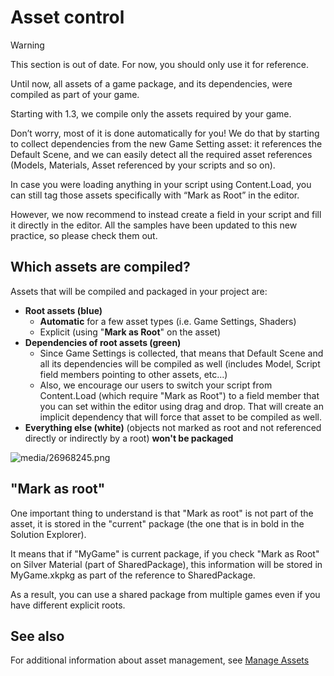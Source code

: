 # Asset control

>[!Warning]
>This section is out of date. For now, you should only use it for reference.

Until now, all assets of a game package, and its dependencies, were compiled as part of your game.

Starting with 1.3, we compile only the assets required by your game.

Don’t worry, most of it is done automatically for you! We do that by starting to collect dependencies from the new Game Setting asset: it references the Default Scene, and we can easily detect all the required asset references (Models, Materials, Asset referenced by your scripts and so on).

In case you were loading anything in your script using Content.Load, you can still tag those assets specifically with “Mark as Root” in the editor.

However, we now recommend to instead create a field in your script and fill it directly in the editor. All the samples have been updated to this new practice, so please check them out.

## Which assets are compiled?

Assets that will be compiled and packaged in your project are:

- **Root assets (blue)**
  - **Automatic** for a few asset types (i.e. Game Settings, Shaders)
  - Explicit (using "**Mark as Root**" on the asset)
- **Dependencies of root assets (green)**
  - Since Game Settings is collected, that means that Default Scene and all its dependencies will be compiled as well (includes Model, Script field members pointing to other assets, etc...)
  - Also, we encourage our users to switch your script from Content.Load (which require "Mark as Root") to a field member that you can set within the editor using drag and drop. That will create an implicit dependency that will force that asset to be compiled as well.
- **Everything else (white)** (objects not marked as root and not referenced directly or indirectly by a root) **won't be packaged**

![media/26968245.png](media/26968245.png) 

## "Mark as root"

One important thing to understand is that "Mark as root" is not part of the asset, it is stored in the "current" package (the one that is in bold in the Solution Explorer).

It means that if "MyGame" is current package, if you check "Mark as Root" on Silver Material (part of SharedPackage), this information will be stored in MyGame.xkpkg as part of the reference to SharedPackage.

As a result, you can use a shared package from multiple games even if you have different explicit roots.
 
## See also

For additional information about asset management, see [Manage Assets](../../game-studio/manage-assets.md)